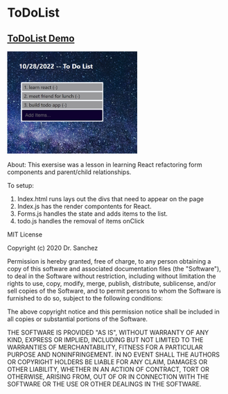 # ToDoList

## <a href= "https://selfrank.github.io/ToDoList/"> ToDoList Demo </a>

<img src= "images/Screen_Grab.jpg" width='300'/>

About: This exersise was a lesson in learning React refactoring form components and parent/child relationships. 

To setup: 

1. Index.html runs lays out the divs that need to appear on the page</br>
2. Index.js has the render compontents for React.</br>
3. Forms.js handles the state and adds items to the list. </br>
4. todo.js handles the removal of items onClick

MIT License

Copyright (c) 2020 Dr. Sanchez 

Permission is hereby granted, free of charge, to any person obtaining a copy
of this software and associated documentation files (the "Software"), to deal
in the Software without restriction, including without limitation the rights
to use, copy, modify, merge, publish, distribute, sublicense, and/or sell
copies of the Software, and to permit persons to whom the Software is
furnished to do so, subject to the following conditions:

The above copyright notice and this permission notice shall be included in all
copies or substantial portions of the Software.

THE SOFTWARE IS PROVIDED "AS IS", WITHOUT WARRANTY OF ANY KIND, EXPRESS OR
IMPLIED, INCLUDING BUT NOT LIMITED TO THE WARRANTIES OF MERCHANTABILITY,
FITNESS FOR A PARTICULAR PURPOSE AND NONINFRINGEMENT. IN NO EVENT SHALL THE
AUTHORS OR COPYRIGHT HOLDERS BE LIABLE FOR ANY CLAIM, DAMAGES OR OTHER
LIABILITY, WHETHER IN AN ACTION OF CONTRACT, TORT OR OTHERWISE, ARISING FROM,
OUT OF OR IN CONNECTION WITH THE SOFTWARE OR THE USE OR OTHER DEALINGS IN THE
SOFTWARE.
